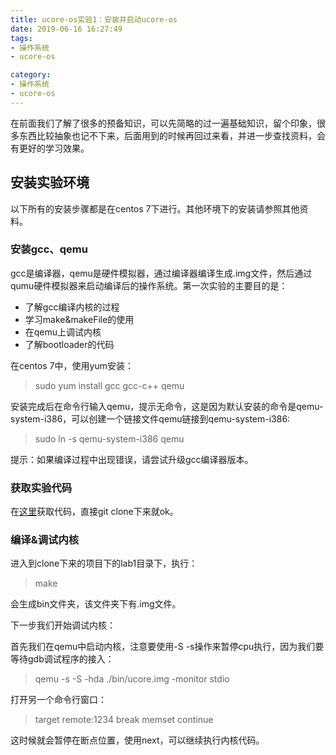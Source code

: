 ```yaml
---
title: ucore-os实验1：安装并启动ucore-os
date: 2019-06-16 16:27:49
tags:
- 操作系统
- ucore-os

category:
- 操作系统
- ucore-os
---
```

在前面我们了解了很多的预备知识，可以先简略的过一遍基础知识，留个印象，很多东西比较抽象也记不下来，后面用到的时候再回过来看，并进一步查找资料，会有更好的学习效果。

## 安装实验环境
以下所有的安装步骤都是在centos 7下进行。其他环境下的安装请参照其他资料。

### 安装gcc、qemu
gcc是编译器，qemu是硬件模拟器，通过编译器编译生成.img文件，然后通过qumu硬件模拟器来启动编译后的操作系统。第一次实验的主要目的是：
* 了解gcc编译内核的过程
* 学习make&makeFile的使用
* 在qemu上调试内核
* 了解bootloader的代码

在centos 7中，使用yum安装：
> sudo yum install gcc gcc-c++ qemu

安装完成后在命令行输入qemu，提示无命令，这是因为默认安装的命令是qemu-system-i386，可以创建一个链接文件qemu链接到qemu-system-i386:
> sudo ln -s qemu-system-i386 qemu

提示：如果编译过程中出现错误，请尝试升级gcc编译器版本。

### 获取实验代码
在[这里](https://github.com/chyyuu/ucore_os_lab)获取代码，直接git clone下来就ok。

### 编译&调试内核
进入到clone下来的项目下的lab1目录下，执行：
> make

会生成bin文件夹，该文件夹下有.img文件。

下一步我们开始调试内核：

首先我们在qemu中启动内核，注意要使用-S -s操作来暂停cpu执行，因为我们要等待gdb调试程序的接入：
> qemu -s -S -hda ./bin/ucore.img -monitor stdio

打开另一个命令行窗口：
> target remote:1234
> break memset
> continue

这时候就会暂停在断点位置，使用next，可以继续执行内核代码。